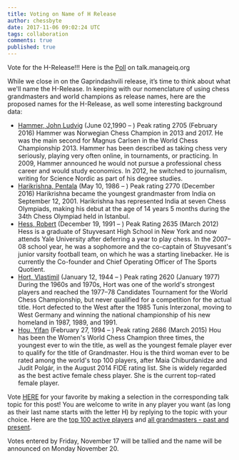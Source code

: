 ```yaml
---
title: Voting on Name of H Release
author: chessbyte
date: 2017-11-06 09:02:24 UTC
tags: collaboration 
comments: true
published: true
---
```


Vote for the H-Release!!! Here is the [Poll](http://talk.manageiq.org/t/voting-on-name-of-h-release/2865) on talk.manageiq.org

While we close in on the Gaprindashvili release, it’s time to think about what we'll name the H-Release.  In keeping with our nomenclature of using chess grandmasters and world champions as release names, here are the proposed names for the H-Release, as well some interesting background data:

- [Hammer, John Ludvig](https://en.wikipedia.org/wiki/Jon_Ludvig_Hammer) (June 02,1990 – ) Peak rating 2705 (February 2016)
Hammer was Norwegian Chess Champion in 2013 and 2017. He was the main second for Magnus Carlsen in the World Chess Championship 2013. Hammer has been described as taking chess very seriously, playing very often online, in tournaments, or practicing. In 2009, Hammer announced he would not pursue a professional chess career and would study economics. In 2012, he switched to journalism, writing for Science Nordic as part of his degree studies.
- [Harikrishna, Pentala](https://en.wikipedia.org/wiki/Pentala_Harikrishna) (May 10, 1986 – ) Peak rating 2770 (December 2016)
Harikrishna became the youngest grandmaster from India on September 12, 2001. Harikrishna has represented India at seven Chess Olympiads, making his debut at the age of 14 years 5 months during the 34th Chess Olympiad held in Istanbul.
- [Hess, Robert](https://en.wikipedia.org/wiki/Robert_Hess_(chess_player)) (December 19, 1991 – ) Peak Rating 2635 (March 2012)
Hess is a graduate of Stuyvesant High School in New York and now attends Yale University after deferring a year to play chess. In the 2007–08 school year, he was a sophomore and the co-captain of Stuyvesant's junior varsity football team, on which he was a starting linebacker. He is currently the Co-founder and Chief Operating Officer of The Sports Quotient.
- [Hort, Vlastimil](https://en.wikipedia.org/wiki/Vlastimil_Hort) (January 12, 1944 – ) Peak rating 2620 (January 1977)
During the 1960s and 1970s, Hort was one of the world's strongest players and reached the 1977–78 Candidates Tournament for the World Chess Championship, but never qualified for a competition for the actual title. Hort defected to the West after the 1985 Tunis Interzonal, moving to West Germany and winning the national championship of his new homeland in 1987, 1989, and 1991.
- [Hou, Yifan](https://en.wikipedia.org/wiki/Hou_Yifan) (February 27, 1994 – ) Peak rating 2686 (March 2015)
Hou has been the Women's World Chess Champion three times, the youngest ever to win the title, as well as the youngest female player ever to qualify for the title of Grandmaster. Hou is the third woman ever to be rated among the world's top 100 players, after Maia Chiburdanidze and Judit Polgár, in the August 2014 FIDE rating list. She is widely regarded as the best active female chess player. She is the current top-rated female player.

Vote [HERE](http://talk.manageiq.org/t/voting-on-name-of-h-release/???) for your favorite by making a selection in the corresponding talk topic for this post! You are welcome to write in any player you want (as long as their last name starts with the letter H) by replying to the topic with your choice.  Here are the [top 100 active players](http://2700chess.com/?per-page=100) and [all grandmasters - past and present](https://en.wikipedia.org/wiki/List_of_chess_grandmasters).

Votes entered by Friday, November 17 will be tallied and the name will be announced on Monday November 20.
